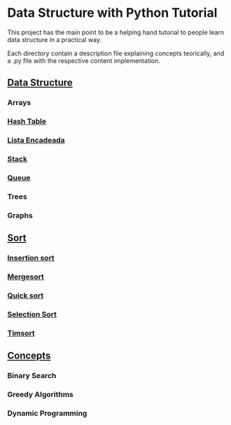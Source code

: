 # Data Structure with Python Tutorial

This project has the main point to be a helping hand tutorial to people learn data structure in a practical way.

Each directory contain a description file explaining concepts teorically, and a .py file with the respective content implementation.

## [Data Structure](https://github.com/italoribeiroc/tutorial-estrutura-de-dados-python/tree/main/Estrutura_de_Dados)

### Arrays

### [Hash Table](https://github.com/italoribeiroc/tutorial-estrutura-de-dados-python/tree/main/Estrutura_de_Dados/hashTable)

### [Lista Encadeada](https://github.com/italoribeiroc/tutorial-estrutura-de-dados-python/tree/main/Estrutura_de_Dados/listaEncadeada)

### [Stack](https://github.com/italoribeiroc/tutorial-estrutura-de-dados-python/tree/main/Estrutura_de_Dados/pilha)

### [Queue](https://github.com/italoribeiroc/tutorial-estrutura-de-dados-python/tree/main/Estrutura_de_Dados/fila)

### Trees

### Graphs

## [Sort](https://github.com/italoribeiroc/tutorial-estrutura-de-dados-python/tree/main/Ordenacao)

### [Insertion sort](https://github.com/italoribeiroc/tutorial-estrutura-de-dados-python/tree/main/Ordenacao/isertionSort)

### [Mergesort](https://github.com/italoribeiroc/tutorial-estrutura-de-dados-python/tree/main/Ordenacao/mergeSort)

### [Quick sort](https://github.com/italoribeiroc/tutorial-estrutura-de-dados-python/tree/main/Ordenacao/quickSort)

### [Selection Sort](https://github.com/italoribeiroc/tutorial-estrutura-de-dados-python/tree/main/Ordenacao/selectionSort)

### [Timsort](https://github.com/italoribeiroc/tutorial-estrutura-de-dados-python/tree/main/Ordenacao/timSort)

## [Concepts](https://github.com/italoribeiroc/tutorial-estrutura-de-dados-python/tree/main/Conceitos)

### Binary Search

### Greedy Algorithms

### Dynamic Programming
